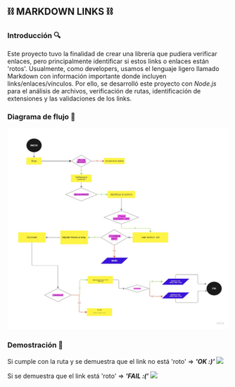 ## ⛓️ MARKDOWN LINKS ⛓️

### Introducción 🔍
Este proyecto tuvo la finalidad de crear una librería que pudiera verificar enlaces, pero principalmente identificar si estos links o enlaces están 'rotos'. Usualmente, como developers, usamos el lenguaje ligero llamado Markdown con información importante donde incluyen links/enlaces/vínculos. Por ello, se desarrolló este proyecto con *Node.js* para el 
análisis de archivos, verificación de rutas, identificación de extensiones y las validaciones de los links.

### Diagrama de flujo 📐
![](./img/flowchart.jpg)

### Demostración 🔗
Si cumple con la ruta y se demuestra que el link no está 'roto' => ___'OK :)'___
![](./img/ok.jpg)

Si se demuestra que el link está 'roto' => ___'FAIL :('___
![](./img/fail.jpg)




